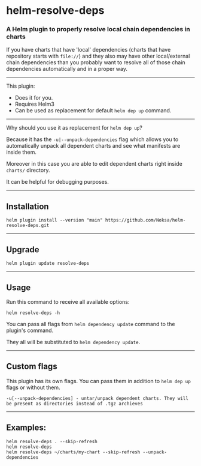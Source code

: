 # helm-resolve-deps

### A Helm plugin to properly resolve local chain dependencies in charts

If you have charts that have 'local' dependencies (charts that have repository starts with `file://`) and they also may have other local/external chain dependencies than you probably want to resolve all of those chain dependencies automatically and in a proper way. 

---
This plugin:
* Does it for you.
* Requires Helm3
* Can be used as replacement for default `helm dep up` command.

---

Why should you use it as replacement for `helm dep up`?

Because it has the `-u|--unpack-dependencies` flag which allows you to automatically unpack all dependent charts and see what manifests are inside them. 

Moreover in this case you are able to edit dependent charts right inside `charts/` directory. 

It can be helpful for debugging purposes.

---

## Installation

```
helm plugin install --version "main" https://github.com/Noksa/helm-resolve-deps.git
```

---

## Upgrade
```
helm plugin update resolve-deps
```

---

## Usage
Run this command to receive all available options:
```
helm resolve-deps -h
```
You can pass all flags from `helm dependency update` command to the plugin's command.

They  all will be substituted to `helm dependency update`.

---

## Custom flags
This plugin has its own flags. You can pass them in addition to `helm dep up` flags or without them.
```
-u[--unpack-dependencies] - untar/unpack dependent charts. They will be present as directories instead of .tgz archieves
```

---

## Examples:
```
helm resolve-deps . --skip-refresh
helm resolve-deps 
helm resolve-deps ~/charts/my-chart --skip-refresh --unpack-dependencies
```
